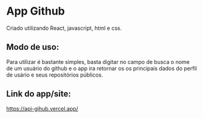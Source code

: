 # App Github

Criado utilizando React, javascript, html e css.

## Modo de uso:

Para utilizar é bastante simples, basta digitar no campo de busca o nome de um usuário do github e o app ira retornar os os principais dados do perfil de usário e seus repositórios públicos.

## Link do app/site:

https://api-gihub.vercel.app/
